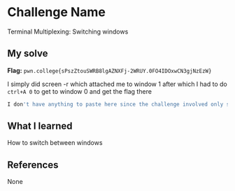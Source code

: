 # Challenge Name
Terminal Multiplexing: Switching windows

## My solve
**Flag:** `pwn.college{sPszZtouSWRB8lgAZNXFj-2WRUY.0FO4IDOxwCN3gjNzEzW}`

I simply did screen -r which attached me to window 1 after which I had to do `ctrl+A 0` to get to window 0 and get the flag there
```bash
I don't have anything to paste here since the challenge involved only screen -r and ctrl+a 0 commands
```

## What I learned
How to switch between windows

## References 
None
